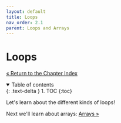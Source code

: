 ```yaml
---
layout: default
title: Loops
nav_order: 2.1
parent: Loops and Arrays
---
```


# Loops

[&laquo; Return to the Chapter Index](index.md)

<details open markdown="block">
  <summary>
    Table of contents
  </summary>
  {: .text-delta }
1. TOC
{:toc}
</details>

Let's learn about the different kinds of loops!

Next we'll learn about arrays: [Arrays &raquo;](../1-introduction/arrays.md)